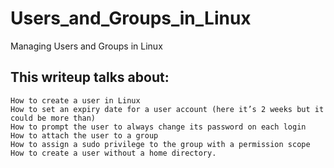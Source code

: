 # Users_and_Groups_in_Linux

Managing Users and Groups in Linux

## This writeup talks about:

    How to create a user in Linux
    How to set an expiry date for a user account (here it’s 2 weeks but it could be more than)
    How to prompt the user to always change its password on each login
    How to attach the user to a group
    How to assign a sudo privilege to the group with a permission scope
    How to create a user without a home directory.
